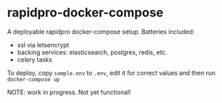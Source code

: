 # rapidpro-docker-compose

A deployable rapidpro docker-compose setup. Batteries included:
- ssl via letsencrypt
- backing services: elasticsearch, postgres, redis, etc.
- celery tasks

To deploy, copy `sample.env` to `.env`, edit it for correct values and then run `docker-compose up`

NOTE: work in progress. Not yet functional!
